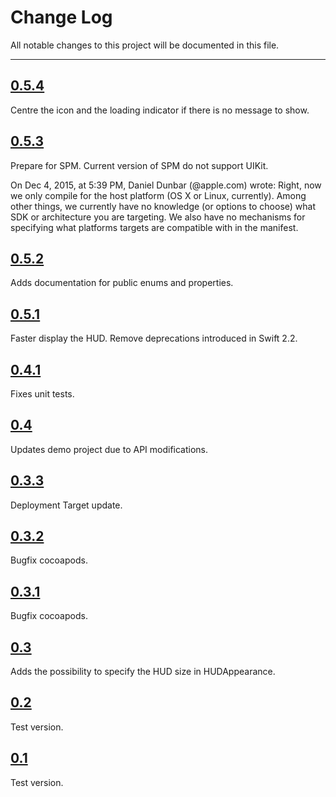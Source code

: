 # Change Log
All notable changes to this project will be documented in this file.

---

## [0.5.4](https://github.com/apegroup/APESuperHUD/releases/tag/0.5.4)

Centre the icon and the loading indicator if there is no message to show.

## [0.5.3](https://github.com/apegroup/APESuperHUD/releases/tag/0.5.3)

Prepare for SPM. Current version of SPM do not support UIKit.

On Dec 4, 2015, at 5:39 PM, Daniel Dunbar (@apple.com) wrote:
Right, now we only compile for the host platform (OS X or Linux, currently). Among other things, we currently have no knowledge (or options to choose) what SDK or architecture you are targeting. We also have no mechanisms for specifying what platforms targets are compatible with in the manifest.

## [0.5.2](https://github.com/apegroup/APESuperHUD/releases/tag/0.5.2)

Adds documentation for public enums and properties.

## [0.5.1](https://github.com/apegroup/APESuperHUD/releases/tag/0.5.1)

Faster display the HUD.
Remove deprecations introduced in Swift 2.2.

## [0.4.1](https://github.com/apegroup/APESuperHUD/releases/tag/0.4.1)

Fixes unit tests.

## [0.4](https://github.com/apegroup/APESuperHUD/releases/tag/0.4)

Updates demo project due to API modifications.

## [0.3.3](https://github.com/apegroup/APESuperHUD/releases/tag/0.3.3)

Deployment Target update.

## [0.3.2](https://github.com/apegroup/APESuperHUD/releases/tag/0.3.2)

Bugfix cocoapods.

## [0.3.1](https://github.com/apegroup/APESuperHUD/releases/tag/0.3.1)

Bugfix cocoapods.

## [0.3](https://github.com/apegroup/APESuperHUD/releases/tag/0.3)

Adds the possibility to specify the HUD size in HUDAppearance.

## [0.2](https://github.com/apegroup/APESuperHUD/releases/tag/0.2)

Test version.

## [0.1](https://github.com/apegroup/APESuperHUD/releases/tag/0.1)

Test version.